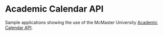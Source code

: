 # Academic Calendar API
Sample applications showing the use of the McMaster University
[Academic Calendar API](https://developer.api.mcmaster.ca/api-details#api=academic-calendar-v1-v2).
